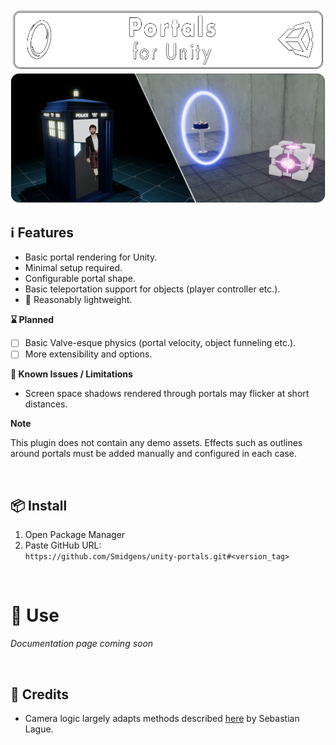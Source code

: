 ![](/.github/banner.png?raw=true "")
![](/.github/preview.png?raw=true "")


## ℹ️ Features

* Basic portal rendering for Unity.
* Minimal setup required.
* Configurable portal shape.
* Basic teleportation support for objects (player controller etc.).
* 🤞 Reasonably lightweight.

**⌛ Planned**

* [ ] Basic Valve-esque physics (portal velocity, object funneling etc.).
* [ ] More extensibility and options.

**🐞 Known Issues / Limitations**

* Screen space shadows rendered through portals may flicker at short distances.


**Note**

This plugin does not contain any demo assets. Effects such as outlines around portals must be added manually and configured in each case.

<br/>

## 📦 Install

1. Open Package Manager
2. Paste GitHub URL:\
`https://github.com/Smidgens/unity-portals.git#<version_tag>`

<br/>

# 🚀 Use

*Documentation page coming soon*

<br/>



## 📜 Credits

* Camera logic largely adapts methods described [here](https://www.youtube.com/watch?v=cWpFZbjtSQg) by Sebastian Lague.

